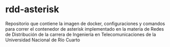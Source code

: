 # rdd-asterisk
Repositorio que contiene la imagen de docker, configuraciones y comandos para correr el contenedor de asterisk implementado en la materia de Redes de Distribución de la carrera de Ingeniería en Telecomunicaciones de la Universidad Nacional de Río Cuarto
